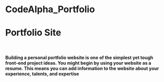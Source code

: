 # CodeAlpha_Portfolio

<h1> Portfolio Site </h1><br><br>
<b>
Building a personal portfolio website is one of the simplest yet tough front-end project ideas. You might
begin by using your website as a resume. This means
you can add information to the website about your
experience, talents, and expertise</b>
